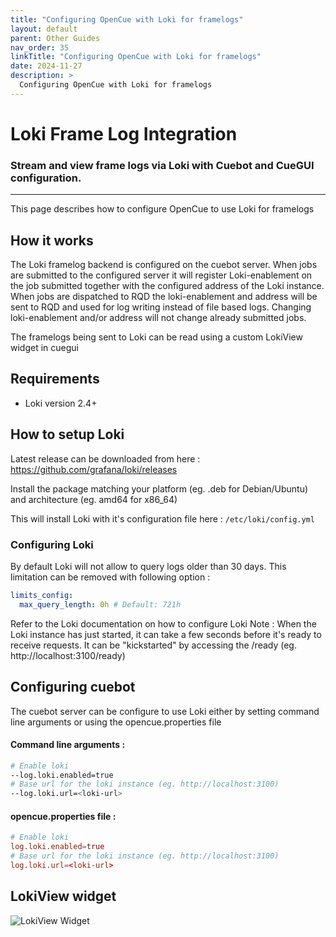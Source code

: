 ```yaml
---
title: "Configuring OpenCue with Loki for framelogs"
layout: default
parent: Other Guides
nav_order: 35
linkTitle: "Configuring OpenCue with Loki for framelogs"
date: 2024-11-27
description: >
  Configuring OpenCue with Loki for framelogs
---
```


# Loki Frame Log Integration

### Stream and view frame logs via Loki with Cuebot and CueGUI configuration.

---

This page describes how to configure OpenCue to use Loki for framelogs

## How it works
The Loki framelog backend is configured on the cuebot server. When jobs are submitted to the
configured server it will register Loki-enablement on the job submitted together with the configured
address of the Loki instance. When jobs are dispatched to RQD the loki-enablement and address will
be sent to RQD and used for log writing instead of file based logs. Changing loki-enablement and/or
address will not change already submitted jobs.

The framelogs being sent to Loki can be read using a custom LokiView widget in cuegui

## Requirements
 - Loki version 2.4+

## How to setup Loki
Latest release can be downloaded from here : https://github.com/grafana/loki/releases

Install the package matching your platform (eg. .deb for Debian/Ubuntu) and architecture (eg. amd64 for x86_64)

This will install Loki with it's configuration file here : `/etc/loki/config.yml`

### Configuring Loki
By default Loki will not allow to query logs older than 30 days. This limitation can be removed with
following option :
```yaml
limits_config:
  max_query_length: 0h # Default: 721h
```
Refer to the Loki documentation on how to configure Loki
Note : When the Loki instance has just started, it can take a few seconds before it's ready to
receive requests. It can be "kickstarted" by accessing the <loki-url>/ready 
(eg. http://localhost:3100/ready)
## Configuring cuebot
The cuebot server can be configure to use Loki either by setting command line arguments or using the
opencue.properties file
#### Command line arguments :
```bash
# Enable loki
--log.loki.enabled=true
# Base url for the loki instance (eg. http://localhost:3100)
--log.loki.url=<loki-url>
```

#### opencue.properties file :
```toml
# Enable loki
log.loki.enabled=true
# Base url for the loki instance (eg. http://localhost:3100)
log.loki.url=<loki-url>
```


## LokiView widget
![LokiView Widget](/assets/images/lokiview_widget.png)
